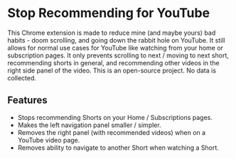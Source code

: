 # Stop Recommending for YouTube
 This Chrome extension is made to reduce mine (and maybe yours) bad habits - doom scrolling, and going down the rabbit hole on YouTube. It still allows for normal use cases for YouTube like watching from your home or subscription pages. It only prevents scrolling to next / moving to next short, recommending shorts in general, and recommending other videos in the right side panel of the video. 
 This is an open-source project. No data is collected. 

## Features
* Stops recommending Shorts on your Home / Subscriptions pages.
* Makes the left navigation panel smaller / simpler.
* Removes the right panel (with recommended videos) when on a YouTube video page.
* Removes ability to navigate to another Short when watching a Short.  